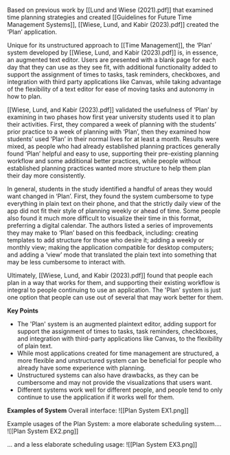 Based on previous work by [[Lund and Wiese (2021).pdf]] that examined time planning strategies and created [[Guidelines for Future Time Management Systems]], [[Wiese, Lund, and Kabir (2023).pdf]] created the ‘Plan’ application.

Unique for its unstructured approach to [[Time Management]], the ‘Plan’ system developed by [[Wiese, Lund, and Kabir (2023).pdf]] is, in essence, an augmented text editor. Users are presented with a blank page for each day that they can use as they see fit, with additional functionality added to support the assignment of times to tasks, task reminders, checkboxes, and integration with third party applications like Canvas, while taking advantage of the flexibility of a text editor for ease of moving tasks and autonomy in how to plan.

[[Wiese, Lund, and Kabir (2023).pdf]] validated the usefulness of ‘Plan’ by examining in two phases how first year university students used it to plan their activities. First, they compared a week of planning with the students’ prior practice to a week of planning with ‘Plan’, then they examined how students’ used ‘Plan’ in their normal lives for at least a month. Results were mixed, as people who had already established planning practices generally found ‘Plan’ helpful and easy to use, supporting their pre-existing planning workflow and some additional better practices, while people without established planning practices wanted more structure to help them plan their day more consistently.

In general, students in the study identified a handful of areas they would want changed in ‘Plan’. First, they found the system cumbersome to type everything in plain text on their phone, and that the strictly daily view of the app did not fit their style of planning weekly or ahead of time. Some people also found it much more difficult to visualize their time in this format, preferring a digital calendar. The authors listed a series of improvements they may make to ‘Plan’ based on this feedback, including: creating templates to add structure for those who desire it; adding a weekly or monthly view; making the application compatible for desktop computers; and adding a ‘view’ mode that translated the plain text into something that may be less cumbersome to interact with.

Ultimately, [[Wiese, Lund, and Kabir (2023).pdf]] found that people each plan in a way that works for them, and supporting their existing workflow is integral to people continuing to use an application. The 'Plan' system is just one option that people can use out of several that may work better for them.

**Key Points**
- The 'Plan' system is an augmented plaintext editor, adding support for support the assignment of times to tasks, task reminders, checkboxes, and integration with third-party applications like Canvas, to the flexibility of plain text.
- While most applications created for time management are structured, a more flexible and unstructured system can be beneficial for people who already have some experience with planning.
- Unstructured systems can also have drawbacks, as they can be cumbersome and may not provide the visualizations that users want.
- Different systems work well for different people, and people tend to only continue to use the application if it works well for them.


**Examples of System**
Overall interface:
![[Plan System EX1.png]]

Example usages of the Plan System: a more elaborate scheduling system....
![[Plan System EX2.png]]

... and a less elaborate scheduling usage:
![[Plan System EX3.png]]
